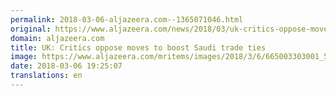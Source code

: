 ```yaml
---
permalink: 2018-03-06-aljazeera.com--1365071046.html
original: https://www.aljazeera.com/news/2018/03/uk-critics-oppose-moves-boost-saudi-trade-ties-180306190812464.html
domain: aljazeera.com
title: UK: Critics oppose moves to boost Saudi trade ties
image: https://www.aljazeera.com/mritems/images/2018/3/6/665003303001_5746172801001_5746167189001-th.jpg
date: 2018-03-06 19:25:07
translations: en
---
```



